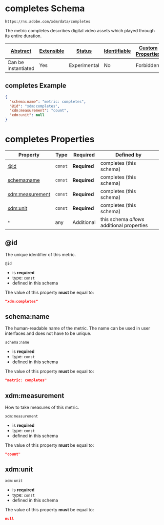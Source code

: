 
# completes Schema

```
https://ns.adobe.com/xdm/data/completes
```

The metric completes describes digital video assets which played through its entire duration.

| [Abstract](../../abstract.md) | [Extensible](../../extensions.md) | [Status](../../status.md) | [Identifiable](../../id.md) | [Custom Properties](../../extensions.md) | [Additional Properties](../../extensions.md) | Defined In |
|-------------------------------|-----------------------------------|---------------------------|-----------------------------|------------------------------------------|----------------------------------------------|------------|
| Can be instantiated | Yes | Experimental | No | Forbidden | Permitted | [data/completes.schema.json](data/completes.schema.json) |

## completes Example
```json
{
  "schema:name": "metric: completes",
  "@id": "xdm:completes",
  "xdm:measurement": "count",
  "xdm:unit": null
}
```

# completes Properties

| Property | Type | Required | Defined by |
|----------|------|----------|------------|
| [@id](#@id) | `const` | **Required** | completes (this schema) |
| [schema:name](#schemaname) | `const` | **Required** | completes (this schema) |
| [xdm:measurement](#xdmmeasurement) | `const` | **Required** | completes (this schema) |
| [xdm:unit](#xdmunit) | `const` | **Required** | completes (this schema) |
| `*` | any | Additional | this schema *allows* additional properties |

## @id

The unique identifier of this metric.

`@id`
* is **required**
* type: `const`
* defined in this schema

The value of this property **must** be equal to:

```json
"xdm:completes"
```





## schema:name

The human-readable name of the metric. The name can be used in user interfaces and does not have to be unique.

`schema:name`
* is **required**
* type: `const`
* defined in this schema

The value of this property **must** be equal to:

```json
"metric: completes"
```





## xdm:measurement

How to take measures of this metric.

`xdm:measurement`
* is **required**
* type: `const`
* defined in this schema

The value of this property **must** be equal to:

```json
"count"
```





## xdm:unit


`xdm:unit`
* is **required**
* type: `const`
* defined in this schema

The value of this property **must** be equal to:

```json
null
```




